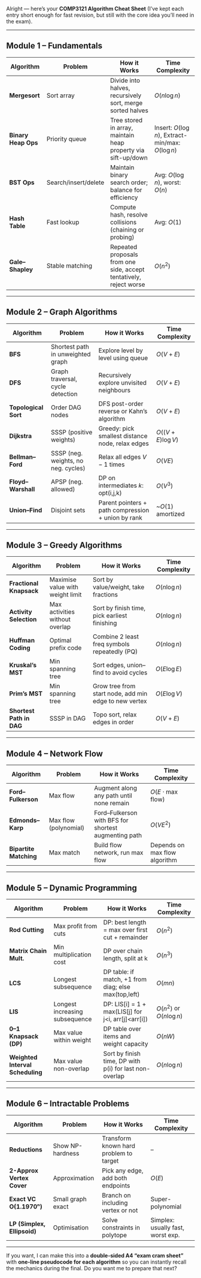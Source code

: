 Alright — here’s your **COMP3121 Algorithm Cheat Sheet**
(I’ve kept each entry short enough for fast revision, but still with the core idea you’ll need in the exam).

---

## **Module 1 – Fundamentals**

| Algorithm           | Problem              | How it Works                                                       | Time Complexity                                   |
| ------------------- | -------------------- | ------------------------------------------------------------------ | ------------------------------------------------- |
| **Mergesort**       | Sort array           | Divide into halves, recursively sort, merge sorted halves          | $O(n \log n)$                                     |
| **Binary Heap Ops** | Priority queue       | Tree stored in array, maintain heap property via sift-up/down      | Insert: $O(\log n)$, Extract-min/max: $O(\log n)$ |
| **BST Ops**         | Search/insert/delete | Maintain binary search order; balance for efficiency               | Avg: $O(\log n)$, worst: $O(n)$                   |
| **Hash Table**      | Fast lookup          | Compute hash, resolve collisions (chaining or probing)             | Avg: $O(1)$                                       |
| **Gale–Shapley**    | Stable matching      | Repeated proposals from one side, accept tentatively, reject worse | $O(n^2)$                                          |

---

## **Module 2 – Graph Algorithms**

| Algorithm            | Problem                             | How it Works                                       | Time Complexity    |
| -------------------- | ----------------------------------- | -------------------------------------------------- | ------------------ |
| **BFS**              | Shortest path in unweighted graph   | Explore level by level using queue                 | $O(V+E)$           |
| **DFS**              | Graph traversal, cycle detection    | Recursively explore unvisited neighbours           | $O(V+E)$           |
| **Topological Sort** | Order DAG nodes                     | DFS post-order reverse or Kahn’s algorithm         | $O(V+E)$           |
| **Dijkstra**         | SSSP (positive weights)             | Greedy: pick smallest distance node, relax edges   | $O((V+E)\log V)$   |
| **Bellman–Ford**     | SSSP (neg. weights, no neg. cycles) | Relax all edges $V-1$ times                        | $O(VE)$            |
| **Floyd–Warshall**   | APSP (neg. allowed)                 | DP on intermediates $k$: opt(i,j,k)                | $O(V^3)$           |
| **Union–Find**       | Disjoint sets                       | Parent pointers + path compression + union by rank | \~$O(1)$ amortized |

---

## **Module 3 – Greedy Algorithms**

| Algorithm                | Problem                          | How it Works                                          | Time Complexity |
| ------------------------ | -------------------------------- | ----------------------------------------------------- | --------------- |
| **Fractional Knapsack**  | Maximise value with weight limit | Sort by value/weight, take fractions                  | $O(n \log n)$   |
| **Activity Selection**   | Max activities without overlap   | Sort by finish time, pick earliest finishing          | $O(n \log n)$   |
| **Huffman Coding**       | Optimal prefix code              | Combine 2 least freq symbols repeatedly (PQ)          | $O(n \log n)$   |
| **Kruskal’s MST**        | Min spanning tree                | Sort edges, union–find to avoid cycles                | $O(E \log E)$   |
| **Prim’s MST**           | Min spanning tree                | Grow tree from start node, add min edge to new vertex | $O(E \log V)$   |
| **Shortest Path in DAG** | SSSP in DAG                      | Topo sort, relax edges in order                       | $O(V+E)$        |

---

## **Module 4 – Network Flow**

| Algorithm              | Problem               | How it Works                                         | Time Complexity               |
| ---------------------- | --------------------- | ---------------------------------------------------- | ----------------------------- |
| **Ford–Fulkerson**     | Max flow              | Augment along any path until none remain             | $O(E \cdot \text{max flow})$  |
| **Edmonds–Karp**       | Max flow (polynomial) | Ford–Fulkerson with BFS for shortest augmenting path | $O(VE^2)$                     |
| **Bipartite Matching** | Max match             | Build flow network, run max flow                     | Depends on max flow algorithm |

---

## **Module 5 – Dynamic Programming**

| Algorithm                        | Problem                        | How it Works                                              | Time Complexity           |
| -------------------------------- | ------------------------------ | --------------------------------------------------------- | ------------------------- |
| **Rod Cutting**                  | Max profit from cuts           | DP: best length = max over first cut + remainder          | $O(n^2)$                  |
| **Matrix Chain Mult.**           | Min multiplication cost        | DP over chain length, split at k                          | $O(n^3)$                  |
| **LCS**                          | Longest subsequence            | DP table: if match, +1 from diag; else max(top,left)      | $O(mn)$                   |
| **LIS**                          | Longest increasing subsequence | DP: LIS\[i] = 1 + max(LIS\[j] for j\<i, arr\[j]\<arr\[i]) | $O(n^2)$ or $O(n \log n)$ |
| **0–1 Knapsack (DP)**            | Max value within weight        | DP table over items and weight capacity                   | $O(nW)$                   |
| **Weighted Interval Scheduling** | Max value non-overlap          | Sort by finish time, DP with p(i) for last non-overlap    | $O(n \log n)$             |

---

## **Module 6 – Intractable Problems**

| Algorithm                   | Problem           | How it Works                           | Time Complexity                   |
| --------------------------- | ----------------- | -------------------------------------- | --------------------------------- |
| **Reductions**              | Show NP-hardness  | Transform known hard problem to target | –                                 |
| **2-Approx Vertex Cover**   | Approximation     | Pick any edge, add both endpoints      | $O(E)$                            |
| **Exact VC O(1.1970ⁿ)**     | Small graph exact | Branch on including vertex or not      | Super-polynomial                  |
| **LP (Simplex, Ellipsoid)** | Optimisation      | Solve constraints in polytope          | Simplex: usually fast, worst exp. |

---

If you want, I can make this into a **double-sided A4 “exam cram sheet”** with **one-line pseudocode for each algorithm** so you can instantly recall the mechanics during the final.
Do you want me to prepare that next?
